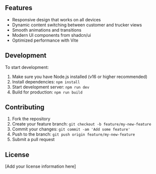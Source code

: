 
## Features

- Responsive design that works on all devices
- Dynamic content switching between customer and trucker views
- Smooth animations and transitions
- Modern UI components from shadcn/ui
- Optimized performance with Vite

## Development

To start development:

1. Make sure you have Node.js installed (v16 or higher recommended)
2. Install dependencies: `npm install`
3. Start development server: `npm run dev`
4. Build for production: `npm run build`

## Contributing

1. Fork the repository
2. Create your feature branch: `git checkout -b feature/my-new-feature`
3. Commit your changes: `git commit -am 'Add some feature'`
4. Push to the branch: `git push origin feature/my-new-feature`
5. Submit a pull request

## License

[Add your license information here]